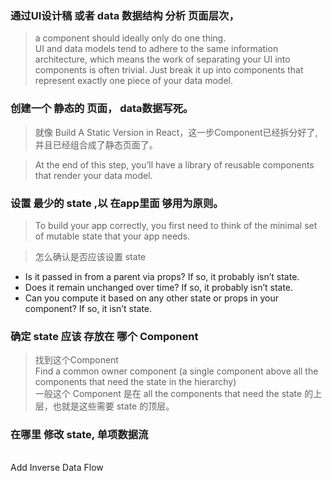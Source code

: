 ### 通过UI设计稿 或者 data 数据结构  分析  页面层次，

> a component should ideally only do one thing.
> <br> UI and data models tend to adhere to the same information architecture, which means the work of separating your UI into components is often trivial. Just break it up into components that represent exactly one piece of your data model.

### 创建一个 静态的 页面， data数据写死。

> 就像 Build A Static Version in React，这一步Component已经拆分好了,并且已经组合成了静态页面了。

> At the end of this step, you’ll have a library of reusable components that render your data model.

### 设置 最少的 state ,以 在app里面 够用为原则。

> To build your app correctly, you first need to think of the minimal set of mutable state that your app needs. 

> 怎么确认是否应该设置  state
- Is it passed in from a parent via props? If so, it probably isn’t state.
- Does it remain unchanged over time? If so, it probably isn’t state.
- Can you compute it based on any other state or props in your component? If so, it isn’t state.

### 确定 state 应该 存放在 哪个 Component

> 找到这个Component<br>
Find a common owner component (a single component above all the components that need the state in the hierarchy)<br>
一般这个 Component 是在  all the components that need the state   的上层，也就是这些需要 state 的顶层。

### 在哪里 修改 state, 单项数据流
<br> Add Inverse Data Flow






